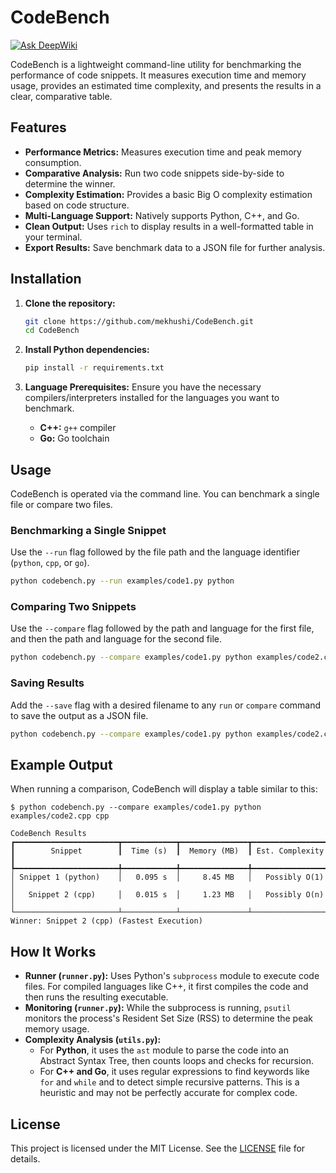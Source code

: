 # CodeBench
[![Ask DeepWiki](https://devin.ai/assets/askdeepwiki.png)](https://deepwiki.com/mekhushi/CodeBench)

CodeBench is a lightweight command-line utility for benchmarking the performance of code snippets. It measures execution time and memory usage, provides an estimated time complexity, and presents the results in a clear, comparative table.

## Features

-   **Performance Metrics:** Measures execution time and peak memory consumption.
-   **Comparative Analysis:** Run two code snippets side-by-side to determine the winner.
-   **Complexity Estimation:** Provides a basic Big O complexity estimation based on code structure.
-   **Multi-Language Support:** Natively supports Python, C++, and Go.
-   **Clean Output:** Uses `rich` to display results in a well-formatted table in your terminal.
-   **Export Results:** Save benchmark data to a JSON file for further analysis.

## Installation

1.  **Clone the repository:**
    ```bash
    git clone https://github.com/mekhushi/CodeBench.git
    cd CodeBench
    ```

2.  **Install Python dependencies:**
    ```bash
    pip install -r requirements.txt
    ```

3.  **Language Prerequisites:**
    Ensure you have the necessary compilers/interpreters installed for the languages you want to benchmark.
    -   **C++:** `g++` compiler
    -   **Go:** Go toolchain

## Usage

CodeBench is operated via the command line. You can benchmark a single file or compare two files.

### Benchmarking a Single Snippet

Use the `--run` flag followed by the file path and the language identifier (`python`, `cpp`, or `go`).

```bash
python codebench.py --run examples/code1.py python
```

### Comparing Two Snippets

Use the `--compare` flag followed by the path and language for the first file, and then the path and language for the second file.

```bash
python codebench.py --compare examples/code1.py python examples/code2.cpp cpp
```

### Saving Results

Add the `--save` flag with a desired filename to any `run` or `compare` command to save the output as a JSON file.

```bash
python codebench.py --compare examples/code1.py python examples/code2.cpp cpp --save benchmark_results.json
```

## Example Output

When running a comparison, CodeBench will display a table similar to this:

```
$ python codebench.py --compare examples/code1.py python examples/code2.cpp cpp

CodeBench Results
┏━━━━━━━━━━━━━━━━━━━━━━━┳━━━━━━━━━━━━┳━━━━━━━━━━━━━━━┳━━━━━━━━━━━━━━━━━━━┓
┃        Snippet        ┃  Time (s)  ┃  Memory (MB)  ┃ Est. Complexity   ┃
┡━━━━━━━━━━━━━━━━━━━━━━━╇━━━━━━━━━━━━╇━━━━━━━━━━━━━━━╇━━━━━━━━━━━━━━━━━━━┩
│ Snippet 1 (python)    │   0.095 s  │     8.45 MB   │   Possibly O(1)   │
│   Snippet 2 (cpp)     │   0.015 s  │     1.23 MB   │   Possibly O(n)   │
└───────────────────────┴────────────┴───────────────┴───────────────────┘
Winner: Snippet 2 (cpp) (Fastest Execution)

```

## How It Works

-   **Runner (`runner.py`):** Uses Python's `subprocess` module to execute code files. For compiled languages like C++, it first compiles the code and then runs the resulting executable.
-   **Monitoring (`runner.py`):** While the subprocess is running, `psutil` monitors the process's Resident Set Size (RSS) to determine the peak memory usage.
-   **Complexity Analysis (`utils.py`):**
    -   For **Python**, it uses the `ast` module to parse the code into an Abstract Syntax Tree, then counts loops and checks for recursion.
    -   For **C++ and Go**, it uses regular expressions to find keywords like `for` and `while` and to detect simple recursive patterns. This is a heuristic and may not be perfectly accurate for complex code.

## License

This project is licensed under the MIT License. See the [LICENSE](LICENSE) file for details.
